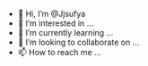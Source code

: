 - 👋 Hi, I’m @Jjsufya
- 👀 I’m interested in ...
- 🌱 I’m currently learning ...
- 💞️ I’m looking to collaborate on ...
- 📫 How to reach me ...

<!---
Jjsufya/Jjsufya is a ✨ special ✨ repository because its `README.md` (this file) appears on your GitHub profile.
You can click the Preview link to take a look at your changes.
--->
